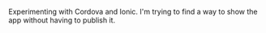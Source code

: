 Experimenting with Cordova and Ionic. I'm trying to find a way to show the app without having to publish it.
